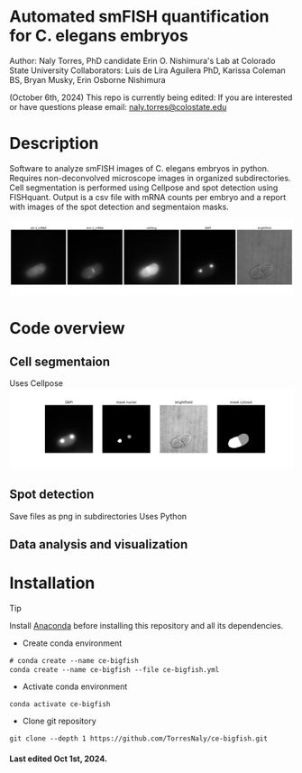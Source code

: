 # Automated smFISH quantification for C. elegans embryos

Author: Naly Torres, PhD candidate
Erin O. Nishimura's Lab at Colorado State University
Collaborators: Luis de Lira Aguilera PhD, Karissa Coleman BS, Bryan Musky, Erin Osborne Nishimura

(October 6th, 2024) This repo is currently being edited: If you are interested or have questions please email: naly.torres@colostate.edu 

# Description
Software to analyze smFISH images of C. elegans embryos in python. Requires non-deconvolved microscope images in organized subdirectories. Cell segmentation is performed using Cellpose and spot detection using FISHquant. Output is a csv file with mRNA counts per embryo and a report with images of the spot detection and segmentaion masks.

![Alt text](04_example-output/N2-erm-1_set-3/12/colors_240628_N2_erm-1_set-3_12.png)



# Code overview
## Cell segmentaion
Uses Cellpose
![Alt text](04_example-output/N2-erm-1_set-3/12/segmentation_240628_N2_erm-1_set-3_12.png)

## Spot detection
Save files as png in subdirectories
Uses Python

## Data analysis and visualization

# Installation
> [!TIP]
> Install [Anaconda](https://www.anaconda.com/) before installing this repository and all its dependencies.

* Create conda environment
```
# conda create --name ce-bigfish
conda create --name ce-bigfish --file ce-bigfish.yml
```
* Activate conda environment
```
conda activate ce-bigfish
```
* Clone git repository
```
git clone --depth 1 https://github.com/TorresNaly/ce-bigfish.git
```
#### Last edited Oct 1st, 2024. 



